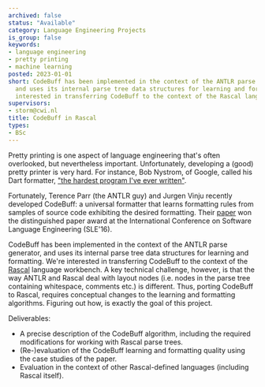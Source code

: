```yaml
---
archived: false
status: "Available"
category: Language Engineering Projects
is_group: false
keywords:
- language engineering
- pretty printing
- machine learning
posted: 2023-01-01
short: CodeBuff has been implemented in the context of the ANTLR parse generator,
  and uses its internal parse tree data structures for learning and formatting. We're
  interested in transferring CodeBuff to the context of the Rascal language workbench.
supervisors:
- storm@cwi.nl
title: CodeBuff in Rascal
types:
- BSc
---
```


Pretty printing is one aspect of language engineering that's often overlooked, but nevertheless important. Unfortunately, developing a (good) pretty printer is very hard. For instance, Bob Nystrom, of Google, called his Dart formatter, ["the hardest program I've ever written"](http://journal.stuffwithstuff.com/2015/09/08/the-hardest-program-ive-ever-written/).

Fortunately, Terence Parr (the ANTLR guy) and Jurgen Vinju recently developed CodeBuff: a universal formatter that learns formatting rules from samples of source code exhibiting the desired formatting. Their [paper](https://arxiv.org/abs/1606.08866) won the distinguished paper award at the International Conference on Software Language Engineering (SLE'16).

CodeBuff has been implemented in the context of the ANTLR parse generator, and uses its internal parse tree data structures for learning and formatting. We're interested in transferring CodeBuff to the context of the [Rascal](http://www.rascal-mpl.org/) language workbench. A key technical challenge, however, is that the way ANTLR and Rascal deal with layout nodes (i.e. nodes in the parse tree containing whitespace, comments etc.) is different. Thus, porting CodeBuff to Rascal, requires conceptual changes to the learning and formatting algorithms. Figuring out how, is exactly the goal of this project.

Deliverables:

- A precise description of the CodeBuff algorithm, including the required modifications for working with Rascal parse trees.
- (Re-)evaluation of the CodeBuff learning and formatting quality using the case studies of the paper.
- Evaluation in the context of other Rascal-defined languages (including Rascal itself).
